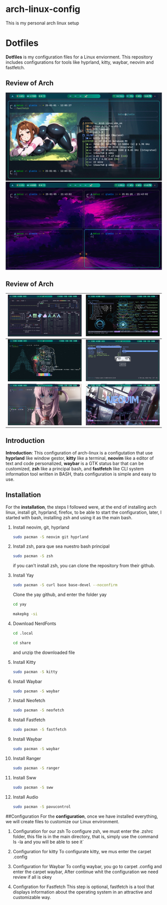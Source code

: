 # arch-linux-config 
This is my personal arch linux setup

# Dotfiles 

**Dotfiles** is my configuration files for a Linux enviorment. This repository includes configurations for tools like hyprland, kitty, waybar, neovim and fastfetch.

## Review of Arch

![1](review/fastfetch.png)
![10](review/termWandB.png)
## Review of Arch

| ![2](review/btop.png) | ![3](review/nvim.png) |
|---|---|
| ![4](review/neofetch.png) | ![5](review/ranger.png) |
| ![6](review/bochi.png) | ![7](review/neovim.png) |

## Introduction
**Introduction**: This configuration of arch-linux is a configutation that use **hyprland** like window gestor, **kitty** like a terminal, **neovim** like a editor of text and code personalized, **waybar** is a GTK status bar that can be customized, **zsh** like a principal bash, and **fastfetch** like CLI system information tool written in BASH, thats configuration is simple and easy to use.

## Installation
For the **installation**, the steps I followed were, at the end of installing arch linux, install git, hyprland, firefox, to be able to start the configuration, later, I started with bash, installing zsh and using it as the main bash.

1. Install neovim, git, hyprland

    ```bash
    sudo pacman -S neovim git hyprland
    ```
2. Install zsh, para que sea nuestro bash principal
    ```bash
    sudo pacman -S zsh
    ```
    if you can't install zsh, you can clone the repository from their github.

3. Install Yay
    ```bash
    sudo pacman -S curl base base-devel --noconfirm
    ```
    Clone the yay github, and enter the folder yay
    ```bash
    cd yay
    ```
    ```bash
    makepkg -si
    ```
4. Download NerdFonts
    ```bash 
    cd .local
    ```
    ```bash
    cd share
    ```
    and unzip the downloaded file 
5. Install Kitty
    ```bash 
    sudo pacman -S kitty
    ```
6. Install Waybar 
    ```bash
    sudo pacman -S waybar
    ```
7. Install Neofetch
    ```bash
    sudo pacman -S neofetch
    ```
8. Install Fastfetch
    ```bash
    sudo pacman -S fastfetch
    ```
9. Install Waybar
    ```bash
    sudo pacman -S waybar
    ```
10. Install Ranger 
    ```bash 
    sudo pacman -S ranger
    ```
11. Install Sww
    ```bash
    sudo pacman -S sww
    ```
12. Install Audio
    ```bash
    sudo pacman -S pavucontrol
    ```
##Configuration
For the **configuration**, once we have installed everything, we will create files to customize our Linux environment.

1. Configuration for our zsh
To configure zsh, we must enter the .zshrc folder, this file is in the main directory, that is, simply use the command ls -la and you will be able to see it`

2. Configuration for kitty
To configurate kitty, we mus enter the carpet .config

3. Configuration for Waybar
To config waybar, you go to carpet .config and enter the carpet waybar, 
After continue whit the configuration we need review if all is okey

4. Configration for Fastfetch
This step is optional, fastfetch is a tool that displays information about the operating system in an attractive and customizable way.
